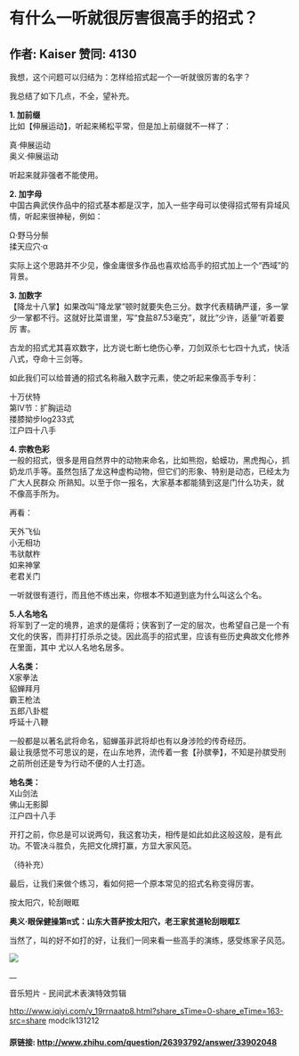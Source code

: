 # 有什么一听就很厉害很高手的招式？
## 作者: Kaiser  赞同: 4130
我想，这个问题可以归结为：怎样给招式起一个一听就很厉害的名字？  
  
我总结了如下几点，不全，望补充。  
  
**1\. 加前缀**   
比如【伸展运动】，听起来稀松平常，但是加上前缀就不一样了：  
  
真·伸展运动  
奥义·伸展运动  
  
听起来就非强者不能使用。  
  
  
**2\. 加字母**   
中国古典武侠作品中的招式基本都是汉字，加入一些字母可以使得招式带有异域风情，听起来很神秘，例如：  
  
Ω·野马分鬃  
揉天应穴·α  
  
实际上这个思路并不少见，像金庸很多作品也喜欢给高手的招式加上一个“西域”的背景。  
  
  
**3\. 加数字**   
【降龙十八掌】如果改叫“降龙掌”顿时就要失色三分。数字代表精确严谨，多一掌少一掌都不行。这就好比菜谱里，写“食盐87.53毫克”，就比“少许，适量”听着要厉
害。  
  
古龙的招式尤其喜欢数字，比方说七断七绝伤心拳，刀剑双杀七七四十九式，快活八式，夺命十三剑等。  
  
如此我们可以给普通的招式名称融入数字元素，使之听起来像高手专利：  
  
十万伏特  
第IV节：扩胸运动  
搂膝拗步log233式  
江户四十八手  
  
  
**4\. 宗教色彩**   
一般的招式，很多是用自然界中的动物来命名，比如熊抱，蛤蟆功，黑虎掏心，抓奶龙爪手等。虽然包括了龙这种虚构动物，但它们的形象、特别是动态，已经太为广大人民群众
所熟知。以至于你一报名，大家基本都能猜到这是门什么功夫，就不像高手所为。  
  
再看：  
  
天外飞仙  
小无相功  
韦驮献杵  
如来神掌  
老君关门  
  
一听就很有道行，而且他不练出来，你根本不知道到底为什么叫这么个名。  
  
  
**5.人名地名**   
将军到了一定的境界，追求的是儒将；侠客到了一定的层次，也希望自己是一个有文化的侠客，而非打打杀杀之徒。因此高手的招式里，应该有些历史典故文化修养在里面，其中
尤以人名地名居多。  
  
**人名类：**   
X家拳法  
貂蝉拜月  
霸王枪法  
五郎八卦棍  
呼延十八鞭  
  
一般都是以著名武将命名，貂蝉虽非武将却也有以身涉险的传奇经历。  
最让我感觉不可思议的是，在山东地界，流传着一套【孙膑拳】，不知是孙膑受刑之前所创还是专为行动不便的人士打造。  
  
**地名类：**   
X山剑法  
佛山无影脚  
江户四十八手  
  
开打之前，你总是可以说两句，我这套功夫，相传是如此如此这般这般，是有此功。不管决斗胜负，先把文化牌打赢，方显大家风范。  
  
（待补充）  
  
  
最后，让我们来做个练习，看如何把一个原本常见的招式名称变得厉害。  
  
按太阳穴，轮刮眼眶  
  
**奥义·眼保健操第π式：山东大菩萨按太阳穴，老王家贫道轮刮眼眶Σ**   
  
  
当然了，叫的好不如打的好，让我们一同来看一些高手的演练，感受练家子风范。  

![](http://pic3.qiyipic.com/image/20141117/e8/df/v_108714542_m_601.jpg)

 __

音乐短片 - 民间武术表演特效剪辑

http://www.iqiyi.com/v_19rrnaatp8.html?share_sTime=0-share_eTime=163-src=share
modclk131212

#### 原链接: http://www.zhihu.com/question/26393792/answer/33902048
